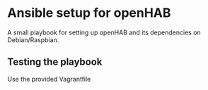 # Ansible setup for openHAB

A small playbook for setting up openHAB and its dependencies on Debian/Raspbian.

## Testing the playbook

Use the provided Vagrantfile
